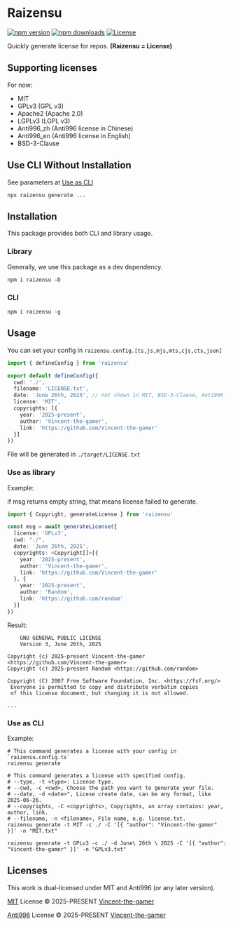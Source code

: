 # Raizensu

[![npm version][npm-version-src]][npm-version-href]
[![npm downloads][npm-downloads-src]][npm-downloads-href]
[![License][license-src]][license-href]

Quickly generate license for repos. **(Raizensu = License)**

## Supporting licenses

For now:

- MIT
- GPLv3  (GPL v3)
- Apache2 (Apache 2.0)
- LGPLv3 (LGPL v3)
- Anti996_zh (Anti996 license in Chinese)
- Anti996_en (Anti996 license in English)
- BSD-3-Clause

## Use CLI Without Installation

See parameters at [Use as CLI](#use-as-cli)

```shell
npx raizensu generate ...
```

## Installation

This package provides both CLI and library usage.

### Library

Generally, we use this package as a dev dependency.

```shell
npm i raizensu -D
```

### CLI
```shell
npm i raizensu -g
```

## Usage

You can set your config in `raizensu.config.[ts,js,mjs,mts,cjs,cts,json]`

```ts
import { defineConfig } from 'raizensu'

export default defineConfig({
  cwd: './',
  filename: 'LICENSE.txt',
  date: 'June 26th, 2025', // not shown in MIT, BSD-3-Clause, Anti996
  license: 'MIT',
  copyrights: [{
    year: '2025-present',
    author: 'Vincent-the-gamer',
    link: 'https://github.com/Vincent-the-gamer'
  }]
})
```

File will be generated in `./target/LICENSE.txt`

### Use as library

Example:

if msg returns empty string, that means license failed to generate.

```ts
import { Copyright, generateLicense } from 'raizensu'

const msg = await generateLicense({
  license: 'GPLv3',
  cwd: "./",
  date: 'June 26th, 2025',
  copyrights: <Copyright[]>[{
    year: '2025-present',
    author: 'Vincent-the-gamer',
    link: 'https://github.com/Vincent-the-gamer'
  }, {
    year: '2025-present',
    author: 'Random',
    link: 'https://github.com/random'
  }]
})
```

Result:
```
    GNU GENERAL PUBLIC LICENSE
    Version 3, June 26th, 2025

Copyright (c) 2025-present Vincent-the-gamer <https://github.com/Vincent-the-gamer>
Copyright (c) 2025-present Random <https://github.com/random>

Copyright (C) 2007 Free Software Foundation, Inc. <https://fsf.org/>
 Everyone is permitted to copy and distribute verbatim copies
 of this license document, but changing it is not allowed.

...
```

### Use as CLI
Example:
```shell
# This command generates a license with your config in `raizensu.config.ts`
raizensu generate

# This command generates a license with specified config.
# --type, -t <type>: License type.
# --cwd, -c <cwd>, Choose the path you want to generate your file.
# --date, -d <date>", Licese create date, can be any format, like 2025-06-26.
# --copyrights, -C <copyrights>, Copyrights, an array contains: year, author, link.
# --filename, -n <filename>, File name, e.g. license.txt.
raizensu generate -t MIT -c ./ -C '[{ "author": "Vincent-the-gamer" }]' -n "MIT.txt"

raizensu generate -t GPLv3 -c ./ -d June\ 26th \ 2025 -C '[{ "author": "Vincent-the-gamer" }]' -n "GPLv3.txt"
```

## Licenses

This work is dual-licensed under MIT and Anti996 (or any later version).

[MIT](./LICENSE) License © 2025-PRESENT [Vincent-the-gamer](https://github.com/Vincent-the-gamer)

[Anti996](./COPYING) License © 2025-PRESENT [Vincent-the-gamer](https://github.com/Vincent-the-gamer)

<!-- Badges -->

[npm-version-src]: https://img.shields.io/npm/v/raizensu?style=flat&colorA=080f12&colorB=1fa669
[npm-version-href]: https://npmjs.com/package/raizensu
[npm-downloads-src]: https://img.shields.io/npm/dm/raizensu?style=flat&colorA=080f12&colorB=1fa669
[npm-downloads-href]: https://npmjs.com/package/raizensu
[license-src]: https://img.shields.io/github/license/Vincent-the-gamer/raizensu.svg?style=flat&colorA=080f12&colorB=1fa669
[license-href]: https://github.com/Vincent-the-gamer/raizensu/blob/main/LICENSE
[jsdocs-src]: https://img.shields.io/badge/jsdocs-reference-080f12?style=flat&colorA=080f12&colorB=1fa669
